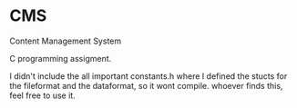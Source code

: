 # CMS
Content Management System

C programming assigment.

I didn't include the all important constants.h where I defined the stucts for the fileformat and the dataformat, so it wont compile. whoever finds this, feel free to use it.
